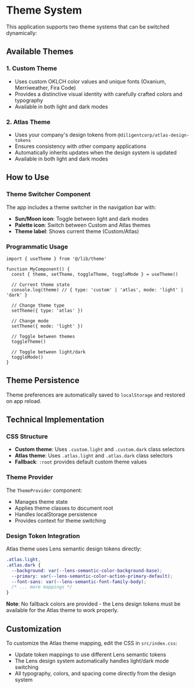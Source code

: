 # Theme System

This application supports two theme systems that can be switched dynamically:

## Available Themes

### 1. Custom Theme
- Uses custom OKLCH color values and unique fonts (Oxanium, Merriweather, Fira Code)
- Provides a distinctive visual identity with carefully crafted colors and typography
- Available in both light and dark modes

### 2. Atlas Theme
- Uses your company's design tokens from `@diligentcorp/atlas-design-tokens`
- Ensures consistency with other company applications
- Automatically inherits updates when the design system is updated
- Available in both light and dark modes

## How to Use

### Theme Switcher Component
The app includes a theme switcher in the navigation bar with:
- **Sun/Moon icon**: Toggle between light and dark modes
- **Palette icon**: Switch between Custom and Atlas themes
- **Theme label**: Shows current theme (Custom/Atlas)

### Programmatic Usage

```tsx
import { useTheme } from '@/lib/theme'

function MyComponent() {
  const { theme, setTheme, toggleTheme, toggleMode } = useTheme()

  // Current theme state
  console.log(theme) // { type: 'custom' | 'atlas', mode: 'light' | 'dark' }

  // Change theme type
  setTheme({ type: 'atlas' })

  // Change mode
  setTheme({ mode: 'light' })

  // Toggle between themes
  toggleTheme()

  // Toggle between light/dark
  toggleMode()
}
```

## Theme Persistence

Theme preferences are automatically saved to `localStorage` and restored on app reload.

## Technical Implementation

### CSS Structure
- **Custom theme**: Uses `.custom.light` and `.custom.dark` class selectors
- **Atlas theme**: Uses `.atlas.light` and `.atlas.dark` class selectors
- **Fallback**: `:root` provides default custom theme values

### Theme Provider
The `ThemeProvider` component:
- Manages theme state
- Applies theme classes to document root
- Handles localStorage persistence
- Provides context for theme switching

### Design Token Integration
Atlas theme uses Lens semantic design tokens directly:
```css
.atlas.light,
.atlas.dark {
  --background: var(--lens-semantic-color-background-base);
  --primary: var(--lens-semantic-color-action-primary-default);
  --font-sans: var(--lens-semantic-font-family-body);
  /* ... more mappings */
}
```

**Note**: No fallback colors are provided - the Lens design tokens must be available for the Atlas theme to work properly.

## Customization

To customize the Atlas theme mapping, edit the CSS in `src/index.css`:
- Update token mappings to use different Lens semantic tokens
- The Lens design system automatically handles light/dark mode switching
- All typography, colors, and spacing come directly from the design system